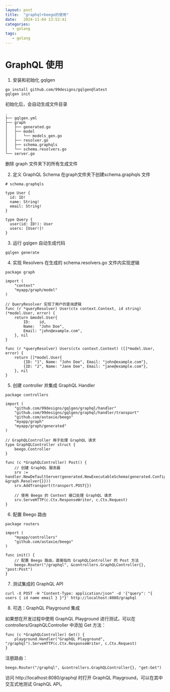 ```yaml
---
layout: post
title:  "graphql+beego的使用"
date:   2024-11-04 13:52:41
categories: 
   - golang
tags:
   - golang
---
```


# GraphQL 使用

1. 安装和初始化 gqlgen
```
go install github.com/99designs/gqlgen@latest
gqlgen init
```
初始化后，会自动生成文件目录
```
.                                                                                                                                                                                                                                   
├── gqlgen.yml
├── graph
│   ├── generated.go
│   ├── model
│   │   └── models_gen.go
│   ├── resolver.go
│   ├── schema.graphqls
│   └── schema.resolvers.go
└── server.go
```
删除 graph 文件夹下的所有生成文件

2. 定义 GraphQL Schema
在graph文件夹下创建schema.graphqls 文件
```
# schema.graphqls

type User {
  id: ID!
  name: String!
  email: String!
}

type Query {
  user(id: ID!): User
  users: [User!]!
}
```
3.  运行 gqlgen 自动生成代码
```
gqlgen generate
```
4. 实现 Resolvers
在生成的 schema.resolvers.go 文件内实现逻辑
```
package graph

import (
    "context"
    "myapp/graph/model"
)

// QueryResolver 实现了用户的查询逻辑
func (r *queryResolver) User(ctx context.Context, id string) (*model.User, error) {
    return &model.User{
        ID:    id,
        Name:  "John Doe",
        Email: "john@example.com",
    }, nil
}

func (r *queryResolver) Users(ctx context.Context) ([]*model.User, error) {
    return []*model.User{
        {ID: "1", Name: "John Doe", Email: "john@example.com"},
        {ID: "2", Name: "Jane Doe", Email: "jane@example.com"},
    }, nil
}
```
5. 创建 controller 并集成 GraphQL Handler
```
package controllers

import (
    "github.com/99designs/gqlgen/graphql/handler"
    "github.com/99designs/gqlgen/graphql/handler/transport"
    "github.com/astaxie/beego"
    "myapp/graph"
    "myapp/graph/generated"
)

// GraphQLController 用于处理 GraphQL 请求
type GraphQLController struct {
    beego.Controller
}

func (c *GraphQLController) Post() {
    // 创建 GraphQL 服务器
    srv := handler.NewDefaultServer(generated.NewExecutableSchema(generated.Config{Resolvers: &graph.Resolver{}}))
    srv.AddTransport(transport.POST{})

    // 使用 Beego 的 Context 接口处理 GraphQL 请求
    srv.ServeHTTP(c.Ctx.ResponseWriter, c.Ctx.Request)
}
```
6. 配置 Beego 路由
```
package routers

import (
    "myapp/controllers"
    "github.com/astaxie/beego"
)

func init() {
    // 配置 Beego 路由，直接指向 GraphQLController 的 Post 方法
    beego.Router("/graphql", &controllers.GraphQLController{}, "post:Post")
}

```
7. 测试集成的 GraphQL API
```
curl -X POST -H "Content-Type: application/json" -d '{"query": "{ users { id name email } }"}' http://localhost:8080/graphql
```
8. 可选：GraphQL Playground 集成

如果想在开发过程中使用 GraphQL Playground 进行测试，可以在 controllers/GraphQLController 中添加 Get 方法：
```
func (c *GraphQLController) Get() {
    playground.Handler("GraphQL Playground", "/graphql").ServeHTTP(c.Ctx.ResponseWriter, c.Ctx.Request)
}
```
注册路由：
```
beego.Router("/graphql", &controllers.GraphQLController{}, "get:Get")
```
访问 http://localhost:8080/graphql 时打开 GraphQL Playground，可以在其中交互式地测试 GraphQL API。